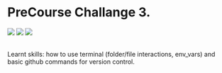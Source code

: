 PreCourse Challange 3.
===================
<div>
<img src = https://img.shields.io/badge/%20-CommandLine%20-yellowgreen.svg>
<img src = https://img.shields.io/badge/%20-GitHub-orange.svg>
<img src = https://img.shields.io/badge/%20-Ruby-orange.svg>

</div>
<br>

Learnt skills: how to use terminal (folder/file interactions, env_vars) and basic github commands for version control.  
